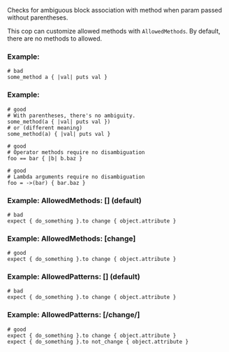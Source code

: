 Checks for ambiguous block association with method
when param passed without parentheses.

This cop can customize allowed methods with `AllowedMethods`.
By default, there are no methods to allowed.

### Example:

    # bad
    some_method a { |val| puts val }

### Example:

    # good
    # With parentheses, there's no ambiguity.
    some_method(a { |val| puts val })
    # or (different meaning)
    some_method(a) { |val| puts val }

    # good
    # Operator methods require no disambiguation
    foo == bar { |b| b.baz }

    # good
    # Lambda arguments require no disambiguation
    foo = ->(bar) { bar.baz }

### Example: AllowedMethods: [] (default)

    # bad
    expect { do_something }.to change { object.attribute }

### Example: AllowedMethods: [change]

    # good
    expect { do_something }.to change { object.attribute }

### Example: AllowedPatterns: [] (default)

    # bad
    expect { do_something }.to change { object.attribute }

### Example: AllowedPatterns: [/change/]

    # good
    expect { do_something }.to change { object.attribute }
    expect { do_something }.to not_change { object.attribute }
